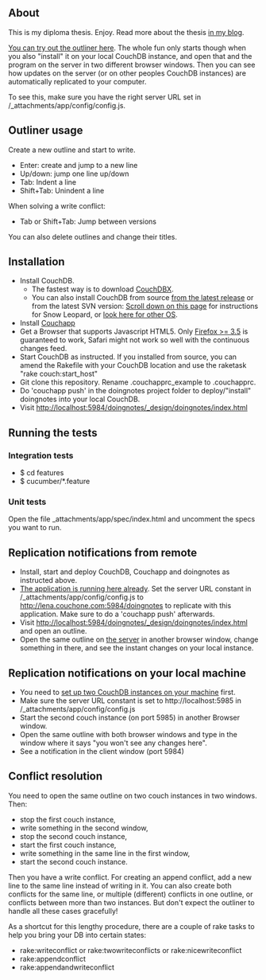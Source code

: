 ## About

This is my diploma thesis. Enjoy. Read more about the thesis <a href="http://lenaherrmann.net/tag/thesis">in my blog</a>.

<a href="http://lena.couchone.com:5984/doingnotes/_design/doingnotes/index.html#/outlines/">You can try out the outliner here</a>. The whole fun only starts though when you also "install" it on your local CouchDB instance, and open that and the program on the server in two different browser windows. Then you can see how updates on the server (or on other peoples CouchDB instances) are automatically replicated to your computer.

To see this, make sure you have the right server URL set in /_attachments/app/config/config.js.

## Outliner usage

Create a new outline and start to write.

- Enter: create and jump to a new line
- Up/down: jump one line up/down
- Tab: Indent a line
- Shift+Tab: Unindent a line

When solving a write conflict:

- Tab or Shift+Tab: Jump between versions

You can also delete outlines and change their titles.

## Installation

- Install CouchDB. 
  - The fastest way is to download <a href="http://janl.github.com/couchdbx/">CouchDBX</a>.
  - You can also install CouchDB from source <a href="http://couchdb.apache.org/downloads.html">from the latest release</a> or from the latest SVN version: <a href="http://wiki.apache.org/couchdb/Installing_on_OSX">Scroll down on this page</a> for instructions for Snow Leopard, or <a href="http://wiki.apache.org/couchdb/Installation">look here for other OS</a>.
- Install <a href="http://couchapp.org/page/index">Couchapp</a>
- Get a Browser that supports Javascript HTML5. Only <a href="http://getfirefox.com/">Firefox >= 3.5</a> is guaranteed to work, Safari might not work so well with the continuous changes feed.
- Start CouchDB as instructed. If you installed from source, you can amend the Rakefile with your CouchDB location and use the raketask "rake couch:start_host"
- Git clone this repository. Rename .couchapprc_example to .couchapprc.
- Do 'couchapp push' in the doingnotes project folder to deploy/"install" doingnotes into your local CouchDB.
- Visit <a href="http://localhost:5984/doingnotes/_design/doingnotes/index.html">http://localhost:5984/doingnotes/_design/doingnotes/index.html</a>

## Running the tests

### Integration tests

- $ cd features
- $ cucumber/*.feature

### Unit tests
Open the file _attachments/app/spec/index.html and uncomment the specs you want to run. 

## Replication notifications from remote

- Install, start and deploy CouchDB, Couchapp and doingnotes as instructed above.
- <a href="http://lena.couchone.com:5984/doingnotes/_design/doingnotes/index.html#/outlines/">The application is running here already</a>. Set the server URL constant in /_attachments/app/config/config.js to http://lena.couchone.com:5984/doingnotes to replicate with this application. Make sure to do a 'couchapp push' afterwards.
- Visit <a href="http://localhost:5984/doingnotes/_design/doingnotes/index.html">http://localhost:5984/doingnotes/_design/doingnotes/index.html</a> and open an outline.
- Open the same outline on <a href="http://lena.couchone.com:5984/doingnotes/_design/doingnotes/index.html#/outlines/">the server</a> in another browser window, change something in there, and see the instant changes on your local instance.


## Replication notifications on your local machine

- You need to <a href="http://code.google.com/p/couchdb-lounge/wiki/SettingUpTwoCouchInstances">set up two CouchDB instances on your machine</a> first. 
- Make sure the server URL constant is set to http://localhost:5985 in /_attachments/app/config/config.js
- Start the second couch instance (on port 5985) in another Browser window. 
- Open the same outline with both browser windows and type in the window where it says "you won't see any changes here".
- See a notification in the client window (port 5984)

## Conflict resolution 

You need to open the same outline on two couch instances in two windows. Then:
 
- stop the first couch instance, 
- write something in the second window, 
- stop the second couch instance, 
- start the first couch instance, 
- write something in the same line in the first window, 
- start the second couch instance. 

Then you have a write conflict. For creating an append conflict, add a new line to the same line instead of writing in it. You can also create both conflicts for the same line, or multiple (different) conflicts in one outline, or conflicts between more than two instances. But don't expect the outliner to handle all these cases gracefully!

As a shortcut for this lengthy procedure, there are a couple of rake tasks to help you bring your DB into certain states:

- rake:writeconflict or rake:twowriteconflicts or rake:nicewriteconflict
- rake:appendconflict
- rake:appendandwriteconflict

